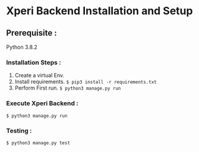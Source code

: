# Xperi Backend Installation and Setup #

## Prerequisite : ##
Python 3.8.2

### Installation Steps : ###

1. Create a virtual Env.
2. Install requirements. 
`$ pip3 install -r requirements.txt`
3. Perform First run. `$ python3 manage.py run`

### Execute Xperi Backend : ###

`$ python3 manage.py run`

### Testing : ###

`$ python3 manage.py test`
